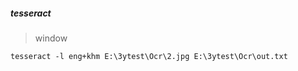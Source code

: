 ##### tesseract
> window
```shell
tesseract -l eng+khm E:\3ytest\Ocr\2.jpg E:\3ytest\Ocr\out.txt
```
